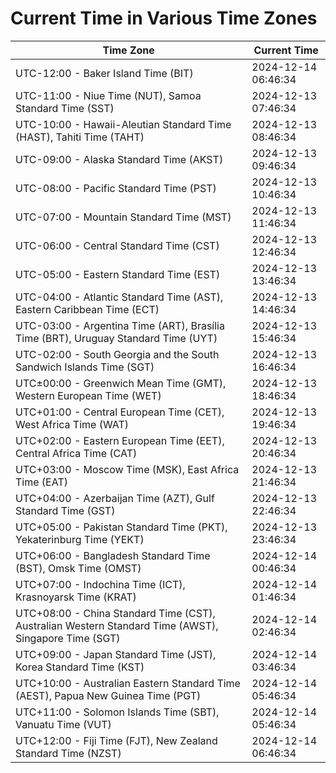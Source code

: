# Current Time in Various Time Zones

| Time Zone | Current Time |
|-----------|--------------|
| UTC-12:00 - Baker Island Time (BIT) | 2024-12-14 06:46:34 |
| UTC-11:00 - Niue Time (NUT), Samoa Standard Time (SST) | 2024-12-13 07:46:34 |
| UTC-10:00 - Hawaii-Aleutian Standard Time (HAST), Tahiti Time (TAHT) | 2024-12-13 08:46:34 |
| UTC-09:00 - Alaska Standard Time (AKST) | 2024-12-13 09:46:34 |
| UTC-08:00 - Pacific Standard Time (PST) | 2024-12-13 10:46:34 |
| UTC-07:00 - Mountain Standard Time (MST) | 2024-12-13 11:46:34 |
| UTC-06:00 - Central Standard Time (CST) | 2024-12-13 12:46:34 |
| UTC-05:00 - Eastern Standard Time (EST) | 2024-12-13 13:46:34 |
| UTC-04:00 - Atlantic Standard Time (AST), Eastern Caribbean Time (ECT) | 2024-12-13 14:46:34 |
| UTC-03:00 - Argentina Time (ART), Brasília Time (BRT), Uruguay Standard Time (UYT) | 2024-12-13 15:46:34 |
| UTC-02:00 - South Georgia and the South Sandwich Islands Time (SGT) | 2024-12-13 16:46:34 |
| UTC±00:00 - Greenwich Mean Time (GMT), Western European Time (WET) | 2024-12-13 18:46:34 |
| UTC+01:00 - Central European Time (CET), West Africa Time (WAT) | 2024-12-13 19:46:34 |
| UTC+02:00 - Eastern European Time (EET), Central Africa Time (CAT) | 2024-12-13 20:46:34 |
| UTC+03:00 - Moscow Time (MSK), East Africa Time (EAT) | 2024-12-13 21:46:34 |
| UTC+04:00 - Azerbaijan Time (AZT), Gulf Standard Time (GST) | 2024-12-13 22:46:34 |
| UTC+05:00 - Pakistan Standard Time (PKT), Yekaterinburg Time (YEKT) | 2024-12-13 23:46:34 |
| UTC+06:00 - Bangladesh Standard Time (BST), Omsk Time (OMST) | 2024-12-14 00:46:34 |
| UTC+07:00 - Indochina Time (ICT), Krasnoyarsk Time (KRAT) | 2024-12-14 01:46:34 |
| UTC+08:00 - China Standard Time (CST), Australian Western Standard Time (AWST), Singapore Time (SGT) | 2024-12-14 02:46:34 |
| UTC+09:00 - Japan Standard Time (JST), Korea Standard Time (KST) | 2024-12-14 03:46:34 |
| UTC+10:00 - Australian Eastern Standard Time (AEST), Papua New Guinea Time (PGT) | 2024-12-14 05:46:34 |
| UTC+11:00 - Solomon Islands Time (SBT), Vanuatu Time (VUT) | 2024-12-14 05:46:34 |
| UTC+12:00 - Fiji Time (FJT), New Zealand Standard Time (NZST) | 2024-12-14 06:46:34 |
